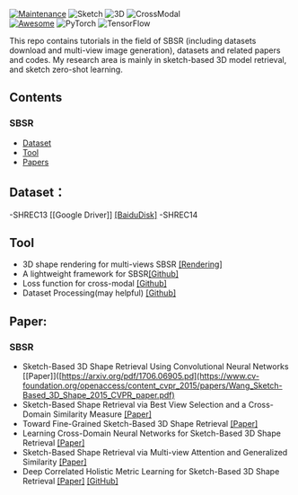 [![Maintenance](https://img.shields.io/badge/Maintained%3F-yes-green.svg)](https://GitHub.com/Naereen/StrapDown.js/graphs/commit-activity)
![Sketch](https://img.shields.io/static/v1?label=<CV>&message=<Sketch>&color=<green>)
![3D](https://img.shields.io/static/v1?label=<CV>&message=<3D>&color=<green>)
![CrossModal](https://img.shields.io/static/v1?label=<CV>&message=<Cross-Modal>&color=<green>)  
[![Awesome](https://awesome.re/badge.svg)](https://awesome.re)
![PyTorch](https://img.shields.io/badge/PyTorch-%23EE4C2C.svg?style=for-the-badge&logo=PyTorch&logoColor=white#pic_center)
![TensorFlow](https://img.shields.io/badge/TensorFlow-%23FF6F00.svg?style=for-the-badge&logo=TensorFlow&logoColor=white)


This repo contains tutorials in the field of SBSR (including datasets download and multi-view image generation), datasets and related papers and codes. My research area is mainly in sketch-based 3D model retrieval, and sketch zero-shot learning.



## Contents

### SBSR
- [Dataset](#Dataset)
- [Tool](#tool)
- [Papers](#Paper)


## Dataset：
-SHREC13 [[Google Driver]] [[BaiduDisk]]()
-SHREC14



## Tool
- 3D shape rendering for multi-views SBSR [[Rendering]](https://github.com/twuilliam/shrec-sketches-helpers)
- A lightweight framework for SBSR[[Github]](https://github.com/garyzhao/Sketch3DToolkit)
- Loss function for cross-modal [[Github]](https://github.com/zhongzhh8/Cross-Modal-Retrieval)
- Dataset Processing(may helpful) [[Github]](https://github.com/2dshapesstructure/dataset-processing)
## Paper:
### SBSR

- Sketch-Based 3D Shape Retrieval Using Convolutional Neural Networks [[Paper]]([https://arxiv.org/pdf/1706.06905.pd](https://www.cv-foundation.org/openaccess/content_cvpr_2015/papers/Wang_Sketch-Based_3D_Shape_2015_CVPR_paper.pdf)
- Sketch-Based Shape Retrieval via Best View Selection and a Cross-Domain Similarity Measure [[Paper]](https://ieeexplore.ieee.org/abstract/document/8960471)
- Toward Fine-Grained Sketch-Based 3D Shape Retrieval [[Paper]](https://ieeexplore.ieee.org/abstract/document/9573376)
- Learning Cross-Domain Neural Networks for Sketch-Based 3D Shape Retrieval [[Paper]](https://ojs.aaai.org/index.php/AAAI/article/view/10444)
- Sketch-Based Shape Retrieval via Multi-view Attention and Generalized Similarity [[Paper]](https://ieeexplore.ieee.org/abstract/document/8634713)
- Deep Correlated Holistic Metric Learning for Sketch-Based 3D Shape Retrieval [[Paper]](https://ieeexplore.ieee.org/abstract/document/8319427) [[GitHub]](https://github.com/csjinxie/Sketch-based-3D-shape-retrieval)

  



